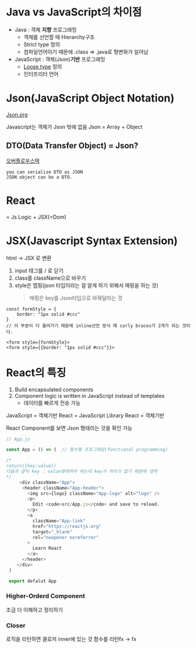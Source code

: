 # Java vs JavaScript의 차이점

-   Java : 객체 **지향** 프로그래밍
    -   객체를 선언할 때 Hierarchy구조
    -   Strict type 정의
    -   컴파일언어이기 때문에 .class => .java로 형변화가 일어남
-   JavaScript : 객체(Json)**기반** 프로그래밍
    -   [Loose type](http://blog.jeremymartin.name/2008/03/understanding-loose-typing-in.html) 정의
    -   인터프리터 언어

# Json(JavaScript Object Notation)

[Json.org](https://www.json.org/json-en.html)

Javascript는 객체가 Json 밖에 없음
Json = Array + Object

## DTO(Data Transfer Object) = Json?

[오버플로우스택](https://stackoverflow.com/questions/12945080/are-json-objects-and-dto-the-same-thing)

```
you can serialize DTO as JSON
JSON object can be a DTO.
```

# React

= Js Logic + JSX(=Dom)

# JSX(Javascript Syntax Extension)

html -> JSX 로 변환

1. input 태그를 / 로 닫기
2. class를 className으로 바꾸기
3. style은 맵핑(json 타입이라는 걸 알게 하기 위해서 매핑을 하는 것)
    > 매핑은 key를 Json타입으로 바꿔달라는 것

```
const formStyle = {
    border: "1px solid #ccc"
}
// 이 부분이 다 들어가기 때문에 inline선언 방식 때 curly braces가 2개가 되는 것이다.

<form style={formStyle}>
<form style={{border: "1px solid #ccc"}}>
```

# React의 특징

1. Build encapsulated components
2. Component logic is written in JavaScript instead of templates
    - 데이터를 빠르게 전송 가능

JavaScript = 객체기반
React = JavaScript Library
React = 객체기반

React Component를 보면 Json 형태라는 것을 확인 가능

```javascript
// App.js

const App = () => (  // 함수형 프로그래밍(functional programming)

/*
return({key:value})
다음과 같이 key : value형태여야 하는데 key가 의미가 없기 때문에 생략
*/
     <div className="App">
      <header className="App-header">
        <img src={logo} className="App-logo" alt="logo" />
        <p>
          Edit <code>src/App.js</code> and save to reload.
        </p>
        <a
          className="App-link"
          href="https://reactjs.org"
          target="_blank"
          rel="noopener noreferrer"
        >
          Learn React
        </a>
      </header>
    </div>
 )

 export defalut App
```

### Higher-Orderd Component

조금 더 이해하고 정리하기

### Closer

로직을 리턴하면 클로저
inner에 있는 것
함수를 리턴fx -> fx
